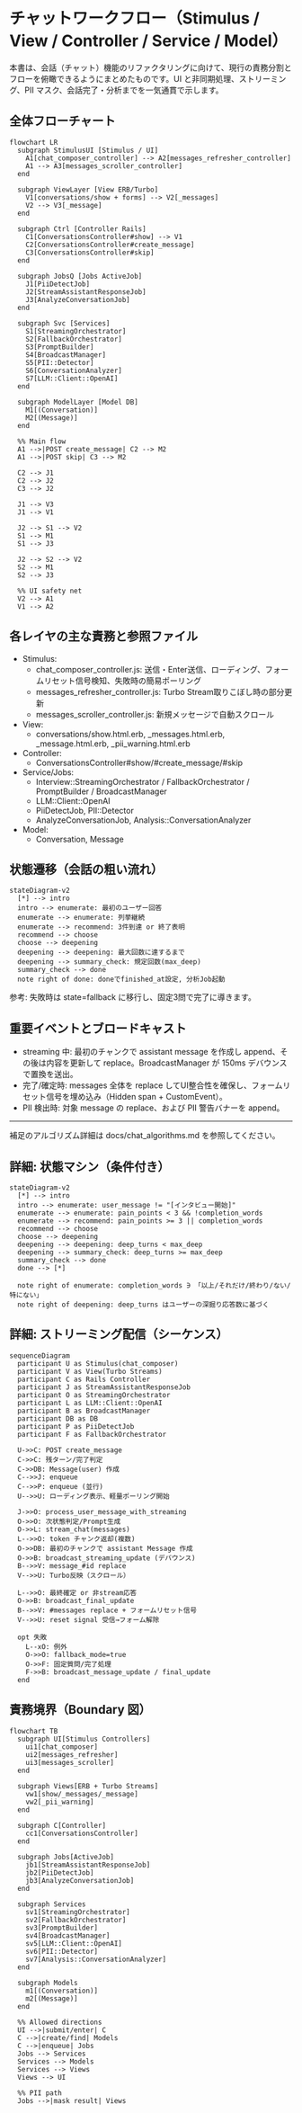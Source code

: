 # チャットワークフロー（Stimulus / View / Controller / Service / Model）

本書は、会話（チャット）機能のリファクタリングに向けて、現行の責務分割とフローを俯瞰できるようにまとめたものです。UI と非同期処理、ストリーミング、PII マスク、会話完了・分析までを一気通貫で示します。

## 全体フローチャート

```mermaid
flowchart LR
  subgraph StimulusUI [Stimulus / UI]
    A1[chat_composer_controller] --> A2[messages_refresher_controller]
    A1 --> A3[messages_scroller_controller]
  end

  subgraph ViewLayer [View ERB/Turbo]
    V1[conversations/show + forms] --> V2[_messages]
    V2 --> V3[_message]
  end

  subgraph Ctrl [Controller Rails]
    C1[ConversationsController#show] --> V1
    C2[ConversationsController#create_message]
    C3[ConversationsController#skip]
  end

  subgraph JobsQ [Jobs ActiveJob]
    J1[PiiDetectJob]
    J2[StreamAssistantResponseJob]
    J3[AnalyzeConversationJob]
  end

  subgraph Svc [Services]
    S1[StreamingOrchestrator]
    S2[FallbackOrchestrator]
    S3[PromptBuilder]
    S4[BroadcastManager]
    S5[PII::Detector]
    S6[ConversationAnalyzer]
    S7[LLM::Client::OpenAI]
  end

  subgraph ModelLayer [Model DB]
    M1[(Conversation)]
    M2[(Message)]
  end

  %% Main flow
  A1 -->|POST create_message| C2 --> M2
  A1 -->|POST skip| C3 --> M2

  C2 --> J1
  C2 --> J2
  C3 --> J2

  J1 --> V3
  J1 --> V1

  J2 --> S1 --> V2
  S1 --> M1
  S1 --> J3

  J2 --> S2 --> V2
  S2 --> M1
  S2 --> J3

  %% UI safety net
  V2 --> A1
  V1 --> A2
```

## 各レイヤの主な責務と参照ファイル

- Stimulus:
  - chat_composer_controller.js: 送信・Enter送信、ローディング、フォームリセット信号検知、失敗時の簡易ポーリング
  - messages_refresher_controller.js: Turbo Stream取りこぼし時の部分更新
  - messages_scroller_controller.js: 新規メッセージで自動スクロール
- View:
  - conversations/show.html.erb, _messages.html.erb, _message.html.erb, _pii_warning.html.erb
- Controller:
  - ConversationsController#show/#create_message/#skip
- Service/Jobs:
  - Interview::StreamingOrchestrator / FallbackOrchestrator / PromptBuilder / BroadcastManager
  - LLM::Client::OpenAI
  - PiiDetectJob, PII::Detector
  - AnalyzeConversationJob, Analysis::ConversationAnalyzer
- Model:
  - Conversation, Message

## 状態遷移（会話の粗い流れ）

```mermaid
stateDiagram-v2
  [*] --> intro
  intro --> enumerate: 最初のユーザー回答
  enumerate --> enumerate: 列挙継続
  enumerate --> recommend: 3件到達 or 終了表明
  recommend --> choose
  choose --> deepening
  deepening --> deepening: 最大回数に達するまで
  deepening --> summary_check: 規定回数(max_deep)
  summary_check --> done
  note right of done: doneでfinished_at設定, 分析Job起動
```

参考: 失敗時は state=fallback に移行し、固定3問で完了に導きます。

## 重要イベントとブロードキャスト

- streaming 中: 最初のチャンクで assistant message を作成し append、その後は内容を更新して replace。BroadcastManager が 150ms デバウンスで置換を送出。
- 完了/確定時: messages 全体を replace してUI整合性を確保し、フォームリセット信号を埋め込み（Hidden span + CustomEvent）。
- PII 検出時: 対象 message の replace、および PII 警告バナーを append。

---

補足のアルゴリズム詳細は docs/chat_algorithms.md を参照してください。

## 詳細: 状態マシン（条件付き）

```mermaid
stateDiagram-v2
  [*] --> intro
  intro --> enumerate: user_message != "[インタビュー開始]"
  enumerate --> enumerate: pain_points < 3 && !completion_words
  enumerate --> recommend: pain_points >= 3 || completion_words
  recommend --> choose
  choose --> deepening
  deepening --> deepening: deep_turns < max_deep
  deepening --> summary_check: deep_turns >= max_deep
  summary_check --> done
  done --> [*]

  note right of enumerate: completion_words ∋ 「以上/それだけ/終わり/ない/特にない」
  note right of deepening: deep_turns はユーザーの深掘り応答数に基づく
```

## 詳細: ストリーミング配信（シーケンス）

```mermaid
sequenceDiagram
  participant U as Stimulus(chat_composer)
  participant V as View(Turbo Streams)
  participant C as Rails Controller
  participant J as StreamAssistantResponseJob
  participant O as StreamingOrchestrator
  participant L as LLM::Client::OpenAI
  participant B as BroadcastManager
  participant DB as DB
  participant P as PiiDetectJob
  participant F as FallbackOrchestrator

  U->>C: POST create_message
  C->>C: 残ターン/完了判定
  C->>DB: Message(user) 作成
  C-->>J: enqueue
  C-->>P: enqueue (並行)
  U-->>U: ローディング表示、軽量ポーリング開始

  J->>O: process_user_message_with_streaming
  O->>O: 次状態判定/Prompt生成
  O->>L: stream_chat(messages)
  L-->>O: token チャンク返却(複数)
  O->>DB: 最初のチャンクで assistant Message 作成
  O->>B: broadcast_streaming_update (デバウンス)
  B-->>V: message_#id replace
  V-->>U: Turbo反映（スクロール）

  L-->>O: 最終確定 or 非stream応答
  O->>B: broadcast_final_update
  B-->>V: #messages replace + フォームリセット信号
  V-->>U: reset signal 受信→フォーム解除

  opt 失敗
    L--xO: 例外
    O->>O: fallback_mode=true
    O->>F: 固定質問/完了処理
    F->>B: broadcast_message_update / final_update
  end
```

## 責務境界（Boundary 図）

```mermaid
flowchart TB
  subgraph UI[Stimulus Controllers]
    ui1[chat_composer]
    ui2[messages_refresher]
    ui3[messages_scroller]
  end

  subgraph Views[ERB + Turbo Streams]
    vw1[show/_messages/_message]
    vw2[_pii_warning]
  end

  subgraph C[Controller]
    cc1[ConversationsController]
  end

  subgraph Jobs[ActiveJob]
    jb1[StreamAssistantResponseJob]
    jb2[PiiDetectJob]
    jb3[AnalyzeConversationJob]
  end

  subgraph Services
    sv1[StreamingOrchestrator]
    sv2[FallbackOrchestrator]
    sv3[PromptBuilder]
    sv4[BroadcastManager]
    sv5[LLM::Client::OpenAI]
    sv6[PII::Detector]
    sv7[Analysis::ConversationAnalyzer]
  end

  subgraph Models
    m1[(Conversation)]
    m2[(Message)]
  end

  %% Allowed directions
  UI -->|submit/enter| C
  C -->|create/find| Models
  C -->|enqueue| Jobs
  Jobs --> Services
  Services --> Models
  Services --> Views
  Views --> UI

  %% PII path
  Jobs -->|mask result| Views
```
